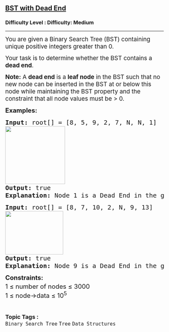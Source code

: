 <h2><a href="https://www.geeksforgeeks.org/problems/check-whether-bst-contains-dead-end/1?page=1&difficulty%5B%5D=0&category%5B%5D=Binary%2520Search%2520Tree&sortBy=submissions">BST with Dead End</a></h2><h3>Difficulty Level : Difficulty: Medium</h3><hr><div class="problems_problem_content__Xm_eO"><p data-start="101" data-end="197"><span style="font-size: 14pt;">You are given a Binary Search Tree (BST) containing unique positive integers greater than 0.</span></p>
<p data-start="199" data-end="265"><span style="font-size: 14pt;">Your task is to determine whether the BST contains a <strong data-start="252" data-end="264">dead end</strong>.</span></p>
<p data-start="267" data-end="286"><span style="font-size: 14pt;"><strong>Note:</strong> A <strong data-start="290" data-end="302">dead end</strong> is a <strong data-start="308" data-end="321">leaf node</strong> in the BST such that no new node can be inserted in the BST at or below this node while maintaining the BST property and the constraint that<strong> </strong>all node values must be &gt; 0.</span></p>
<p><strong><span style="font-size: 20px;">Examples:</span></strong></p>
<pre><span style="font-size: 20px;"><strong>Input: </strong>root[] = [8, 5, 9, 2, 7, N, N, 1]</span><br><span style="font-size: 20px;"><strong><img src="https://media.geeksforgeeks.org/img-practice/prod/addEditProblem/700425/Web/Other/blobid1_1748007119.webp" width="190" height="184"></strong></span><br><span style="font-size: 20px;"><strong>Output: </strong>true
<strong>Explanation: </strong>Node 1 is a Dead End in the given BST.</span></pre>
<pre><span style="font-size: 20px;"><strong>Input:</strong> root[] = [8, 7, 10, 2, N, 9, 13]<strong><br></strong><img src="https://media.geeksforgeeks.org/img-practice/prod/addEditProblem/700425/Web/Other/blobid3_1748007366.webp" width="184" height="138"></span><br><span style="font-size: 20px;"><strong>Output:</strong> true
<strong>Explanation: </strong>Node 9 is a Dead End in the given BST.</span></pre>
<p><span style="font-size: 20px;"><strong>Constraints:</strong></span><span style="font-size: 20px;"><br>1 ≤ number of nodes ≤ 3000<sup><br></sup>1 ≤ node-&gt;data ≤ 10<sup>5</sup><sup><br></sup></span></p></div><br><p><span style=font-size:18px><strong>Topic Tags : </strong><br><code>Binary Search Tree</code>&nbsp;<code>Tree</code>&nbsp;<code>Data Structures</code>&nbsp;